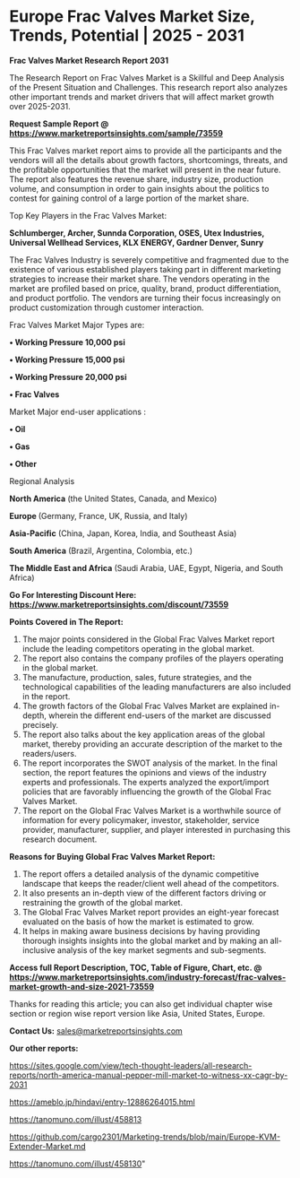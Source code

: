 # Europe Frac Valves Market Size, Trends, Potential | 2025 - 2031

<strong>Frac Valves Market Research Report 2031</strong>

The Research Report on Frac Valves Market is a Skillful and Deep Analysis of the Present Situation and Challenges. This research report also analyzes other important trends and market drivers that will affect market growth over 2025-2031.

<strong>Request Sample Report @ <a href=https://www.marketreportsinsights.com/sample/73559>https://www.marketreportsinsights.com/sample/73559</a></strong>

This Frac Valves market report aims to provide all the participants and the vendors will all the details about growth factors, shortcomings, threats, and the profitable opportunities that the market will present in the near future. The report also features the revenue share, industry size, production volume, and consumption in order to gain insights about the politics to contest for gaining control of a large portion of the market share.

Top Key Players in the Frac Valves Market:

<strong>Schlumberger, Archer, Sunnda Corporation, OSES, Utex Industries, Universal Wellhead Services, KLX ENERGY, Gardner Denver, Sunry</strong>

The Frac Valves Industry is severely competitive and fragmented due to the existence of various established players taking part in different marketing strategies to increase their market share. The vendors operating in the market are profiled based on price, quality, brand, product differentiation, and product portfolio. The vendors are turning their focus increasingly on product customization through customer interaction.

Frac Valves Market Major Types are:

<strong>• Working Pressure 10,000 psi

• Working Pressure 15,000 psi

• Working Pressure 20,000 psi

• Frac Valves</strong>

Market Major end-user applications :

<strong>• Oil

• Gas

• Other</strong>

Regional Analysis

</u><strong><b>North America</b></strong> (the United States, Canada, and Mexico)

<strong><b>Europe </b></strong>(Germany, France, UK, Russia, and Italy)

<strong><b>Asia-Pacific</b></strong> (China, Japan, Korea, India, and Southeast Asia)

<strong><b>South America</b></strong> (Brazil, Argentina, Colombia, etc.)

<strong><b>The Middle East and Africa</b></strong> (Saudi Arabia, UAE, Egypt, Nigeria, and South Africa)

<strong>Go For Interesting Discount Here: <a href=https://www.marketreportsinsights.com/discount/73559>https://www.marketreportsinsights.com/discount/73559</a></strong>

<strong>Points Covered in The Report:</strong>
<ol>
  <li>The major points considered in the Global Frac Valves Market report include the leading competitors operating in the global market.</li>
  <li>The report also contains the company profiles of the players operating in the global market.</li>
  <li>The manufacture, production, sales, future strategies, and the technological capabilities of the leading manufacturers are also included in the report.</li>
  <li>The growth factors of the Global Frac Valves Market are explained in-depth, wherein the different end-users of the market are discussed precisely.</li>
  <li>The report also talks about the key application areas of the global market, thereby providing an accurate description of the market to the readers/users.</li>
  <li>The report incorporates the SWOT analysis of the market. In the final section, the report features the opinions and views of the industry experts and professionals. The experts analyzed the export/import policies that are favorably influencing the growth of the Global Frac Valves Market.</li>
  <li>The report on the Global Frac Valves Market is a worthwhile source of information for every policymaker, investor, stakeholder, service provider, manufacturer, supplier, and player interested in purchasing this research document.</li>
</ol>
<strong>Reasons for Buying Global Frac Valves Market Report:</strong>

<ol>
  <li>The report offers a detailed analysis of the dynamic competitive landscape that keeps the reader/client well ahead of the competitors.</li>
  <li>It also presents an in-depth view of the different factors driving or restraining the growth of the global market.</li>
  <li>The Global Frac Valves Market report provides an eight-year forecast evaluated on the basis of how the market is estimated to grow.</li>
  <li>It helps in making aware business decisions by having providing thorough insights insights into the global market and by making an all-inclusive analysis of the key market segments and sub-segments.</li>
</ol>
<strong>Access full Report Description, TOC, Table of Figure, Chart, etc. @ <a href=https://www.marketreportsinsights.com/industry-forecast/frac-valves-market-growth-and-size-2021-73559>https://www.marketreportsinsights.com/industry-forecast/frac-valves-market-growth-and-size-2021-73559</a></strong>


Thanks for reading this article; you can also get individual chapter wise section or region wise report version like Asia, United States, Europe.

<strong>Contact Us:</strong>
sales@marketreportsinsights.com

<strong>Our other reports:</strong>

<a href=https://sites.google.com/view/tech-thought-leaders/all-research-reports/north-america-manual-pepper-mill-market-to-witness-xx-cagr-by-2031>https://sites.google.com/view/tech-thought-leaders/all-research-reports/north-america-manual-pepper-mill-market-to-witness-xx-cagr-by-2031</a>

<a href=https://ameblo.jp/hindavi/entry-12886264015.html>https://ameblo.jp/hindavi/entry-12886264015.html</a>

<a href=https://tanomuno.com/illust/458813>https://tanomuno.com/illust/458813</a>

<a href=https://github.com/cargo2301/Marketing-trends/blob/main/Europe-KVM-Extender-Market.md>https://github.com/cargo2301/Marketing-trends/blob/main/Europe-KVM-Extender-Market.md</a>

<a href=https://tanomuno.com/illust/458130>https://tanomuno.com/illust/458130</a>"
